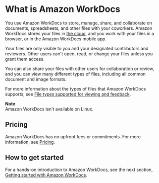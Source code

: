 # What is Amazon WorkDocs<a name="what_is"></a>

You use Amazon WorkDocs to store, manage, share, and collaborate on documents, spreadsheets, and other files with your coworkers\. Amazon WorkDocs stores your files in [the cloud](https://aws.amazon.com/what-is-cloud-computing/), and you work with your files in a browser, or in the Amazon WorkDocs mobile app\.

Your files are only visible to you and your designated contributors and reviewers\. Other users can't open, read, or change your files unless you grant them access\.

You can also share your files with other users for collaboration or review, and you can view many different types of files, including all common document and image formats\. 

For more information about the types of files that Amazon WorkDocs supports, see [File types supported for viewing and feedback](file-types.md)\.

**Note**  
Amazon WorkDocs isn't available on Linux\.

## Pricing<a name="pricing"></a>

Amazon WorkDocs has no upfront fees or commitments\. For more information, see [Pricing](https://aws.amazon.com/workdocs/pricing)\.

## How to get started<a name="starting"></a>

For a hands\-on introduction to Amazon WorkDocs, see the next section, [Getting started with Amazon WorkDocs](getting_started.md)\.